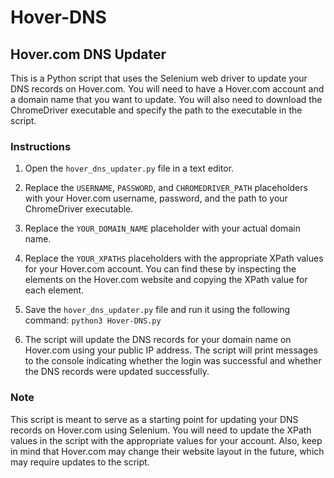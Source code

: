 # Hover-DNS

## Hover.com DNS Updater

This is a Python script that uses the Selenium web driver to update your DNS records on Hover.com. You will need to have a Hover.com account and a domain name that you want to update. You will also need to download the ChromeDriver executable and specify the path to the executable in the script.

### Instructions

1. Open the `hover_dns_updater.py` file in a text editor.

2. Replace the `USERNAME`, `PASSWORD`, and `CHROMEDRIVER_PATH` placeholders with your Hover.com username, password, and the path to your ChromeDriver executable.

3. Replace the `YOUR_DOMAIN_NAME` placeholder with your actual domain name.

4. Replace the `YOUR_XPATHS` placeholders with the appropriate XPath values for your Hover.com account. You can find these by inspecting the elements on the Hover.com website and copying the XPath value for each element.

5. Save the `hover_dns_updater.py` file and run it using the following command: `` python3 Hover-DNS.py ``

6. The script will update the DNS records for your domain name on Hover.com using your public IP address. The script will print messages to the console indicating whether the login was successful and whether the DNS records were updated successfully.

### Note

This script is meant to serve as a starting point for updating your DNS records on Hover.com using Selenium. You will need to update the XPath values in the script with the appropriate values for your account. Also, keep in mind that Hover.com may change their website layout in the future, which may require updates to the script.
